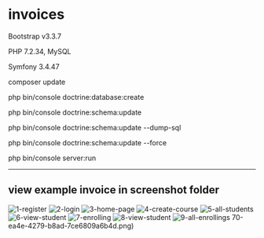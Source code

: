 # invoices

Bootstrap v3.3.7

PHP 7.2.34, MySQL

Symfony 3.4.47

composer update

php bin/console doctrine:database:create

php bin/console doctrine:schema:update

php bin/console doctrine:schema:update --dump-sql

php bin/console doctrine:schema:update --force

php bin/console server:run

-----------------------------------------
view example invoice in screenshot folder
-----------------------------------------

![1-register](https://user-images.githubusercontent.com/58294359/193232045-efacfc83-30e3-4c5d-9997-3771ce34a8e2.png)
![2-login](https://user-images.githubusercontent.com/58294359/193232057-972b9b77-4459-436b-8bf0-0ba789b85ce6.png)
![3-home-page](https://user-images.githubusercontent.com/58294359/193232067-8dc57865-5f18-4828-bb6d-4c45cbcc7324.png)
![4-create-course](https://user-images.githubusercontent.com/58294359/193232088-82a575fb-24e7-49f8-825b-b0efe2637c7c.png)
![5-all-students](https://user-images.githubusercontent.com/58294359/193232106-f21d2f7e-6f4b-4179-88dc-60d504d336fc.png)
![6-view-student](https://user-images.githubusercontent.com/58294359/193232117-dc1df2f6-9089-4c6b-b509-ad422986b505.png)
![7-enrolling](https://user-images.githubusercontent.com/58294359/193232136-9900ec27-3fed-445b-8e11-cc82a32d4b8f.png)
![8-view-student](https://user-images.githubusercontent.com/58294359/193232619-3cd50b70-315a-4ce5-8401-5bbde8fcbc90.png)
![9-all-enrollings](https://user-images.githubusercontent.com/58294359/193232212-aad85ee1-d20d-4a93-95e5-af18e66001c6.png)
70-ea4e-4279-b8ad-7ce6809a6b4d.png)
